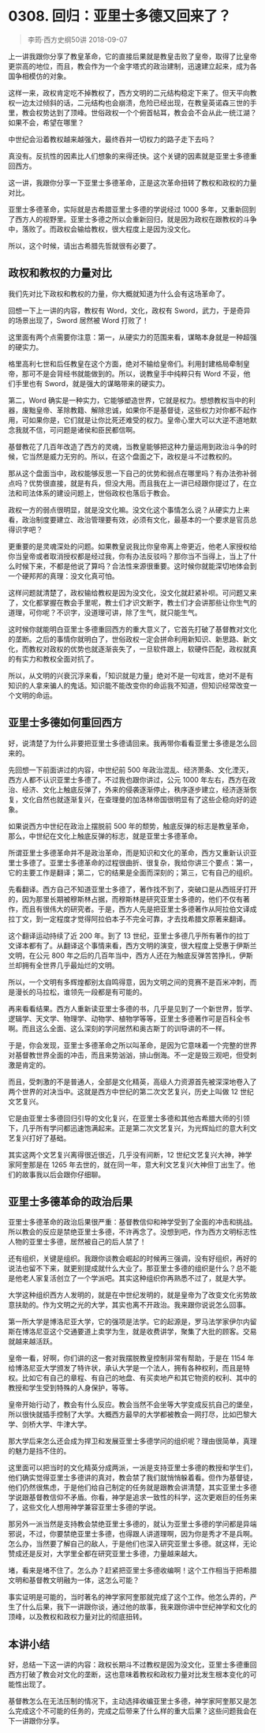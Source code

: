 # 0308. 回归：亚里士多德又回来了？
> 李筠·西方史纲50讲
2018-09-07

上一讲我跟你分享了教皇革命，它的直接后果就是教皇击败了皇帝，取得了比皇帝更崇高的地位，而且，教会作为一个金字塔式的政治建制，迅速建立起来，成为各国争相模仿的对象。

这样一来，政权肯定吃不掉教权了，西方文明的二元结构稳定下来了。但天平向教权一边太过倾斜的话，二元结构也会崩溃，危险已经出现，在教皇英诺森三世的手里，教会权势达到了顶峰。世俗政权一个个俯首帖耳，教会会不会从此一统江湖？如果不会，希望在哪里？

中世纪会沿着教权越来越强大，最终吞并一切权力的路子走下去吗？

真没有。反抗性的因素比人们想象的来得还快。这个关键的因素就是亚里士多德重回西方。

这一讲，我跟你分享一下亚里士多德革命，正是这次革命扭转了教权和政权的力量对比。

亚里士多德革命，实际就是古希腊亚里士多德的学说经过 1000 多年，又重新回到了西方人的视野里。亚里士多德之所以会重新回归，就是因为政权在跟教权的斗争中，落败了。而政权会输给教权，很大程度上是因为没文化。

所以，这个时候，请出古希腊先哲就很有必要了。

## 政权和教权的力量对比
我们先对比下政权和教权的力量，你大概就知道为什么会有这场革命了。

回想一下上一讲的内容，教权有 Word，文化，政权有 Sword，武力，于是奇异的场景出现了，Sword 居然被 Word 打败了！

这里面有两个点需要你注意：第一，从硬实力的范围来看，谋略本身就是一种超强的硬实力。

格里高利七世和后任教皇在这个方面，绝对不输给皇帝们。利用封建格局牵制皇帝，那可不是会背经书就能做到的。所以，说教皇手中纯粹只有 Word 不妥，他们手里也有 Sword，就是强大的谋略带来的硬实力。

第二，Word 确实是一种实力，它能够塑造世界，它就是权力。想想教权当中的利器，废黜皇帝、革除教籍、解除忠诚，如果你不是基督徒，这些权力对你都不起作用，可如果你是，它们就是让你比死还难受的权力。皇帝心里大可以大逆不道地默念我就不信，可问题是诸侯和臣民都信啊。

基督教花了几百年改造了西方的灵魂，当教皇能够把这种力量运用到政治斗争的时候，它当然是威力无穷的。所以，在这个盘面之下，政权是斗不过教权的。

那从这个盘面当中，政权能够反思一下自己的优势和弱点在哪里吗？有办法弥补弱点吗？优势很直接，就是有兵，但没大用。而且我在上一讲已经跟你提过了，在立法和司法体系的建设问题上，世俗政权也落后于教会。

政权一方的弱点很明显，就是没文化嘛。没文化这个事情怎么说？从硬实力上来看，政治制度要建立、政治管理要有效，必须有文化，最基本的一个要求是官员总得识字吧？

更重要的是灵魂深处的问题。如果教皇说我比你皇帝离上帝更近，他老人家授权给你当皇帝或者取消授权都是经过我，你有办法反驳吗？那你当不当得上，当上了什么时候下来，不都是他说了算吗？合法性来源很重要。这时候你就能深切地体会到一个硬邦邦的真理：没文化真可怕。

这样问题就清楚了，政权输给教权是因为没文化，没文化就赶紧补呗。可问题又来了，文化都掌握在教会手里呢，教士们才识文断字，教士们才会讲那些让你生气的道理，可你呢？不识字，没道理可讲，除了生气，就只能生气。

这时候你就能明白亚里士多德重回西方的重大意义了，它首先打破了基督教对文化的垄断。之后的事情你就明白了，世俗政权一定会拼命利用新知识、新思路、新文化，而教权对政权的优势也就逐渐丧失了，一旦软件跟上，软硬件匹配，政权就真的有实力和教权全面对抗了。

所以，从文明的兴衰沉浮来看，「知识就是力量」绝对不是一句戏言，绝对不是有知识的人拿来骗人的鬼话。知识能不能改变你的命运我不知道，但知识经常改变一个文明的命运。

## 亚里士多德如何重回西方
好，说清楚了为什么非要把亚里士多德请回来。我再带你看看亚里士多德是怎么回来的。

先回想一下前面讲过的内容，中世纪前 500 年政治混乱、经济萧条、文化湮灭，西方人都不认识亚里士多德了。不过我也跟你讲过，公元 1000 年左右，西方在政治、经济、文化上触底反弹了，外来的侵袭逐渐停止，秩序逐步建立，经济逐渐恢复，文化自然也就逐渐复兴，在查理曼的加洛林帝国很明显有了这些企稳向好的迹象。

如果说西方中世纪在政治上摆脱前 500 年的颓势，触底反弹的标志是教皇革命，那么，中世纪在文化上触底反弹的标志，就是亚里士多德革命。

所谓亚里士多德革命并不是政治革命，而是知识和文化的革命，西方又重新认识亚里士多德了。亚里士多德革命的过程很曲折、很复杂，我给你讲三个要点：第一，它的主要工作是翻译；第二，它的结果是全面而深刻的；第三，它有自己的组织。

先看翻译。西方自己不知道亚里士多德了，著作找不到了，突破口是从西班牙打开的，因为那里长期被穆斯林占据，而穆斯林是研究亚里士多德的，他们不仅有著作，而且有很伟大的研究者。于是，西方人先是把亚里士多德著作从阿拉伯文译成拉丁文，到一定程度才觉得阿拉伯本子不完全可靠，才去找希腊文原著来翻译。

这个翻译运动持续了近 200 年。到了 13 世纪，亚里士多德几乎所有著作的拉丁文译本都有了。从翻译这个事情来看，西方文明的演变，很大程度上受惠于伊斯兰文明，在公元 800 年之后的几百年当中，西方人还在为触底反弹苦苦挣扎，伊斯兰却拥有全世界几乎最灿烂的文明。

所以，一个文明有多辉煌都别太自鸣得意，因为文明之间的竞赛不是百米冲刺，而是漫长的马拉松，谁领先一段都是有可能的。

再来看看结果。西方人重新读亚里士多德的书，几乎是见到了一个新世界，哲学、逻辑学、天文学、物理学、动物学、植物学等等，亚里士多德著作可是百科全书啊。而且这么全面、这么深刻的学问居然和奥古斯丁的训导讲的不一样。

于是，你会发现，亚里士多德革命之所以叫革命，是因为它意味着一个完整的世界对基督教世界全面的冲击，而且来势汹汹，排山倒海。不一定是毁三观吧，但受刺激是肯定的。

而且，受刺激的不是普通人，全部是文化精英，高级人力资源首先被深深地卷入了两个世界的对决当中。这就是西方中世纪的第二次文艺复兴，历史上叫做 12 世纪文艺复兴。

它是由亚里士多德回归引导的文化复兴，在亚里士多德和其他古希腊大师的引领下，几乎所有学问都迅速饱满起来。正是第二次文艺复兴，为光辉灿烂的意大利文艺复兴打好了基础。

其实这两个文艺复兴离得很近很近，几乎没有间断，12 世纪文艺复兴大神，神学家阿奎那是在 1265 年去世的，就在同一年，意大利文艺复兴大神但丁出生了。他们的故事我以后会跟你仔细聊。

## 亚里士多德革命的政治后果
亚里士多德革命的政治后果很严重：基督教信仰和神学受到了全面的冲击和挑战。所以教会的反应是禁绝亚里士多德，不许再念了。没想到吧，作为西方文明标志性人物的亚里士多德，居然被自己的后人禁了！

还有组织，关键是组织。我跟你谈教会崛起的时候再三强调，没有好组织，再好的说法也留不下来，就更别提成就什么大业了。那亚里士多德的组织是什么？总不能是他老人家复活创立了一个学派吧。其实这种组织你再熟悉不过了，就是大学。

大学这种组织西方人发明的，就是在中世纪发明的，就是皇帝为了改变文化劣势故意扶助的。作为文明之光的大学，其实也离不开政治。我来跟你说说怎么回事。

第一所大学是博洛尼亚大学，它的强项是法学。它的起源是，罗马法学家伊尔内留斯在博洛尼亚这个交通要道上卖学为生，就是收费讲学，聚集了大批的顾客。交易就越来越活跃。

皇帝一看，好啊，你们讲的这一套对我摆脱教皇控制非常有帮助，于是在 1154 年给博洛尼亚大学颁发了特许状，承认大学是一个法人，拥有各种权利，而且是特权。比如它有自己的章程、有自己的地盘、有买卖地产和其它物资的权利、其中的教授和学生受到特殊的人身保护，等等。

皇帝开始行动了，教会有什么反应。教会当然不会坐等大学变成反抗自己的堡垒，所以很快就插手控制了大学。大概西方最早的大学都被教会一网打尽，比如巴黎大学、剑桥大学、牛津大学。

那大学后来怎么还会成为捍卫和发展亚里士多德学问的组织呢？理由很简单，真理的魅力是挡不住的。

这里面可以把当时的文化精英分成两派，一派是支持亚里士多德的教授和学生们，他们确实觉得亚里士多德讲的真对，教会禁了我们就悄悄躲着看。但作为基督徒，他们仍然很焦虑，于是他们给自己制定的任务就是跟教会讲清楚，其实亚里士多德学说跟基督教信仰不矛盾。你看，神学是追求一致性的科学，这次更艰巨的任务来了，这些文化人想用神学兼容亚里士多德的学说。

那另外一派当然是支持教会禁绝亚里士多德的，就认为亚里士多德的学问都是异端邪说，不过，你要禁绝亚里士多德，也得跟人讲道理啊，因为你是秀才不是兵啊。怎么办，当然要了解自己的敌人，于是他们也深入研究亚里士多德。就这样，无论赞成还是反对，大学里全都在研究亚里士多德，力量越来越大。

堵，看来是堵不住了。怎么办？赶紧把亚里士多德收编啊！这个工作相当于把希腊文明和基督教文明融为一体，这怎么可能？

事实证明是可能的，当时著名的神学家阿奎那就完成了这个工作。他怎么弄的，产生了什么后果，我下一讲跟你谈，通过他的故事，我来跟你讲中世纪神学和文化的顶峰，以及教权和政权力量对比的彻底扭转。

## 本讲小结
好，总结一下这一讲的内容：政权长期斗不过教权是因为没文化，亚里士多德重回西方打破了教会对文化的垄断，这也意味着教权和政权力量对比发生根本变化的可能性出现了。

基督教怎么在无法压制的情况下，主动选择收编亚里士多德，神学家阿奎那又是怎么完成这个不可能的任务的，完成之后带来了什么样的重大后果？这些问题我会在下一讲跟你分享。

